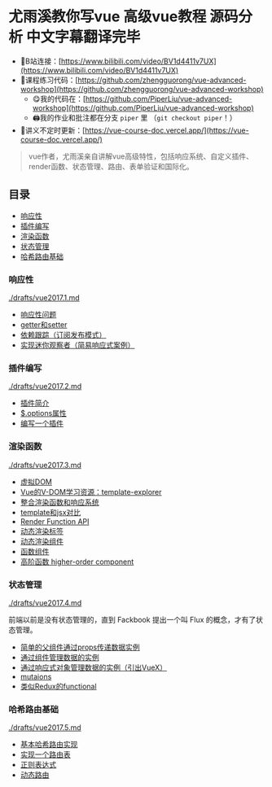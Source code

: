 # 尤雨溪教你写vue 高级vue教程 源码分析 中文字幕翻译完毕

- 🔗B站连接：[https://www.bilibili.com/video/BV1d4411v7UX](https://www.bilibili.com/video/BV1d4411v7UX)
- 🔗课程练习代码：[https://github.com/zhengguorong/vue-advanced-workshop](https://github.com/zhengguorong/vue-advanced-workshop)
  - 😋我的代码在：[https://github.com/PiperLiu/vue-advanced-workshop](https://github.com/PiperLiu/vue-advanced-workshop)
  - 🖨我的作业和批注都在分支 `piper` 里 （`git checkout piper`！）
- 🔗讲义不定时更新：[https://vue-course-doc.vercel.app/](https://vue-course-doc.vercel.app/)

> vue作者，尤雨溪亲自讲解vue高级特性，包括响应系统、自定义插件、render函数、状态管理、路由、表单验证和国际化。

## 目录

<!-- @import "[TOC]" {cmd="toc" depthFrom=3 depthTo=6 orderedList=false} -->

<!-- code_chunk_output -->

- [响应性](#响应性)
- [插件编写](#插件编写)
- [渲染函数](#渲染函数)
- [状态管理](#状态管理)
- [哈希路由基础](#哈希路由基础)

<!-- /code_chunk_output -->

### 响应性
[./drafts/vue2017.1.md](./drafts/vue2017.1.md)

- [响应性问题](./drafts/vue2017.1.md#响应性问题)
- [getter和setter](./drafts/vue2017.1.md#getter和setter)
- [依赖跟踪（订阅发布模式）](./drafts/vue2017.1.md#依赖跟踪订阅发布模式)
- [实现迷你观察者（简易响应式案例）](./drafts/vue2017.1.md#实现迷你观察者简易响应式案例)

### 插件编写
[./drafts/vue2017.2.md](./drafts/vue2017.2.md)

- [插件简介](./drafts/vue2017.2.md#插件简介)
- [$.options属性](./drafts/vue2017.2.md#options属性)
- [编写一个插件](./drafts/vue2017.2.md#编写一个插件)

### 渲染函数
[./drafts/vue2017.3.md](./drafts/vue2017.3.md)

- [虚拟DOM](./drafts/vue2017.3.md#虚拟dom)
- [Vue的V-DOM学习资源：template-explorer](./drafts/vue2017.3.md#vue的v-dom学习资源template-explorer)
- [整合渲染函数和响应系统](./drafts/vue2017.3.md#整合渲染函数和响应系统)
- [template和jsx对比](./drafts/vue2017.3.md#template和jsx对比)
- [Render Function API](./drafts/vue2017.3.md#render-function-api)
- [动态渲染标签](./drafts/vue2017.3.md#动态渲染标签)
- [动态渲染组件](./drafts/vue2017.3.md#动态渲染组件)
- [函数组件](./drafts/vue2017.3.md#函数组件)
- [高阶函数 higher-order component](./drafts/vue2017.3.md#高阶函数-higher-order-component)

### 状态管理
[./drafts/vue2017.4.md](./drafts/vue2017.4.md)

前端以前是没有状态管理的，直到 Fackbook 提出一个叫 Flux 的概念，才有了状态管理。

- [简单的父组件通过props传递数据实例](./drafts/vue2017.4.md#简单的父组件通过props传递数据实例)
- [通过组件管理数据的实例](./drafts/vue2017.4.md#通过组件管理数据的实例)
- [通过响应式对象管理数据的实例（引出VueX）](./drafts/vue2017.4.md#通过响应式对象管理数据的实例引出vuex)
- [mutaions](./drafts/vue2017.4.md#mutaions)
- [类似Redux的functional](./drafts/vue2017.4.md#类似redux的functional)

### 哈希路由基础
[./drafts/vue2017.5.md](./drafts/vue2017.5.md)

- [基本哈希路由实现](./drafts/vue2017.5.md#基本哈希路由实现)
- [实现一个路由表](./drafts/vue2017.5.md#实现一个路由表)
- [正则表达式](./drafts/vue2017.5.md#正则表达式)
- [动态路由](./drafts/vue2017.5.md#动态路由)
